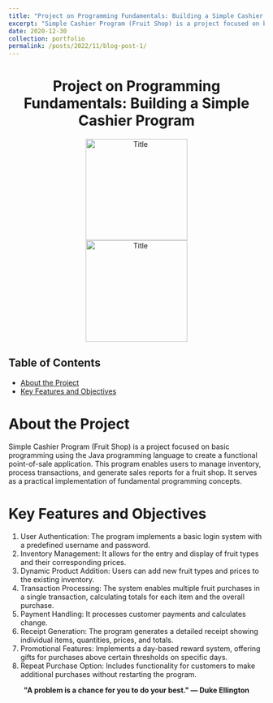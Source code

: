```yaml
---
title: "Project on Programming Fundamentals: Building a Simple Cashier Program"
excerpt: "Simple Cashier Program (Fruit Shop) is a project focused on basic programming using the Java programming language to create a functional point-of-sale application. This program enables users to manage inventory, process transactions, and generate sales reports for a fruit shop. It serves as a practical implementation of fundamental programming concepts."
date: 2020-12-30
collection: portfolio
permalink: /posts/2022/11/blog-post-1/
---
```

<div style="text-align:center;">
    <h1>Project on Programming Fundamentals: Building a Simple Cashier Program</h1>
</div>

<div style="text-align:center;">
    <image src="../images/daspro.jpg" controls title="Title" height="200"></image>
    <br>
    <image src="../images/daspro2.jpg" controls title="Title" height="200"></image>
</div>

## Table of Contents
- [About the Project](#about-the-project)
- [Key Features and Objectives](#key-features-and-objectives)

# About the Project
Simple Cashier Program (Fruit Shop) is a project focused on basic programming using the Java programming language to create a functional point-of-sale application. This program enables users to manage inventory, process transactions, and generate sales reports for a fruit shop. It serves as a practical implementation of fundamental programming concepts.

# Key Features and Objectives
  1. User Authentication: The program implements a basic login system with a predefined username and password.
  2. Inventory Management: It allows for the entry and display of fruit types and their corresponding prices.
  3. Dynamic Product Addition: Users can add new fruit types and prices to the existing inventory.
  4. Transaction Processing: The system enables multiple fruit purchases in a single transaction, calculating totals for each item and the overall purchase.
  5. Payment Handling: It processes customer payments and calculates change.
  6. Receipt Generation: The program generates a detailed receipt showing individual items, quantities, prices, and totals.
  7. Promotional Features: Implements a day-based reward system, offering gifts for purchases above certain thresholds on specific days.
  8. Repeat Purchase Option: Includes functionality for customers to make additional purchases without restarting the program.

<p align="center">
  <strong>"A problem is a chance for you to do your best." — Duke Ellington</strong>
</p>